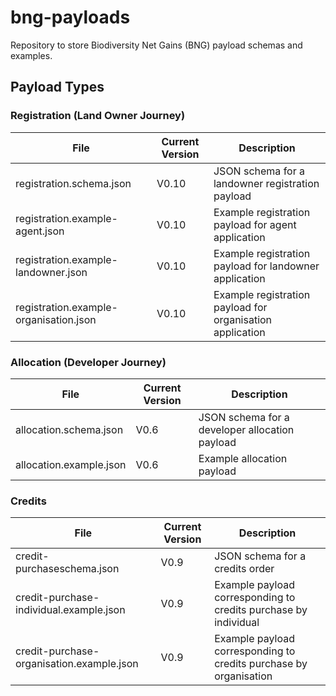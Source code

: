 # bng-payloads

Repository to store Biodiversity Net Gains (BNG) payload schemas and examples.

## Payload Types

### Registration (Land Owner Journey)
| File                          	| Current Version 	| Description                                    	|
|-------------------------------	|-----------------	|------------------------------------------------	|
| registration.schema.json        	| V0.10            	| JSON schema for a landowner registration payload 	|
| registration.example-agent.json 	| V0.10            	| Example registration payload for agent application  	|
| registration.example-landowner.json 	| V0.10            	| Example registration payload for landowner application  	|
| registration.example-organisation.json 	| V0.10            	| Example registration payload for organisation application  	|

### Allocation (Developer Journey)
| File                          	| Current Version 	| Description                                    	|
|-------------------------------	|-----------------	|------------------------------------------------	|
| allocation.schema.json        	| V0.6            	| JSON schema for a developer allocation payload 	|
| allocation.example.json 	| V0.6            	| Example allocation payload       	|

### Credits

| File                      	| Current Version 	| Description                                     	|
|---------------------------	|-----------------	|-------------------------------------------------	|
| credit-purchaseschema.json  	| V0.9            	| JSON schema for a credits order                 	|
| credit-purchase-individual.example.json 	| V0.9            	| Example payload corresponding to credits purchase by individual 	|
| credit-purchase-organisation.example.json 	| V0.9            	| Example payload corresponding to credits purchase by organisation 	|
